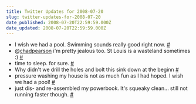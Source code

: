 ```yaml
---
title: Twitter Updates for 2008-07-20
slug: twitter-updates-for-2008-07-20
date_published: 2008-07-20T22:59:59.000Z
date_updated: 2008-07-20T22:59:59.000Z
---
```


- I wish we had a pool. Swimming sounds really good right now. [#](http://twitter.com/joelgoodman/statuses/863077763)
- @[chadpearson](http://twitter.com/chadpearson) i'm pretty jealous too. St Louis is a wasteland sometimes :) [#](http://twitter.com/joelgoodman/statuses/863134837)
- time to sleep. for sure. [#](http://twitter.com/joelgoodman/statuses/863200175)
- Why didn't we drill the holes and bolt this sink down at the beginn [#](http://twitter.com/joelgoodman/statuses/863558807)
- pressure washing my house is not as much fun as I had hoped. I wish we had a pool! [#](http://twitter.com/joelgoodman/statuses/863667301)
- just dis- and re-assembled my powerbook. It's squeaky clean... still not running faster though. [#](http://twitter.com/joelgoodman/statuses/863740299)
